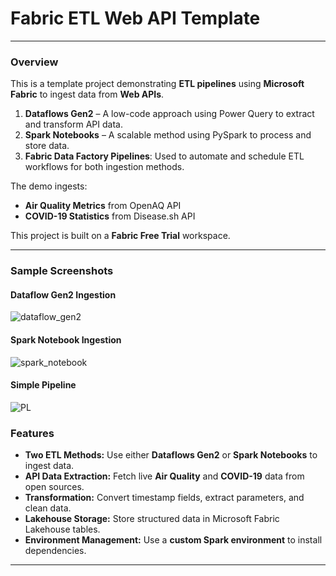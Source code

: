 # Fabric ETL Web API Template
***

### Overview
This is a template project demonstrating **ETL pipelines** using **Microsoft Fabric** to ingest data from **Web APIs**. 

1. **Dataflows Gen2** – A low-code approach using Power Query to extract and transform API data.
2. **Spark Notebooks** – A scalable method using PySpark to process and store data.
3. **Fabric Data Factory Pipelines**: Used to automate and schedule ETL workflows for both ingestion methods.

The demo ingests:
- **Air Quality Metrics** from OpenAQ API
- **COVID-19 Statistics** from Disease.sh API

This project is built on a **Fabric Free Trial** workspace.

---

### Sample Screenshots
#### Dataflow Gen2 Ingestion
![dataflow_gen2](https://github.com/user-attachments/assets/67d85104-e50d-44ef-ada3-4c30a2d78596)

#### Spark Notebook Ingestion
![spark_notebook](https://github.com/user-attachments/assets/38a6c923-e291-4cf1-812c-d6b07572f163)


#### Simple Pipeline
![PL](https://github.com/user-attachments/assets/25a31820-efe2-4ddf-8744-f304e89f4d0d)


### Features
- **Two ETL Methods:** Use either **Dataflows Gen2** or **Spark Notebooks** to ingest data.
- **API Data Extraction:** Fetch live **Air Quality** and **COVID-19** data from open sources.
- **Transformation:** Convert timestamp fields, extract parameters, and clean data.
- **Lakehouse Storage:** Store structured data in Microsoft Fabric Lakehouse tables.
- **Environment Management:** Use a **custom Spark environment** to install dependencies.
---
